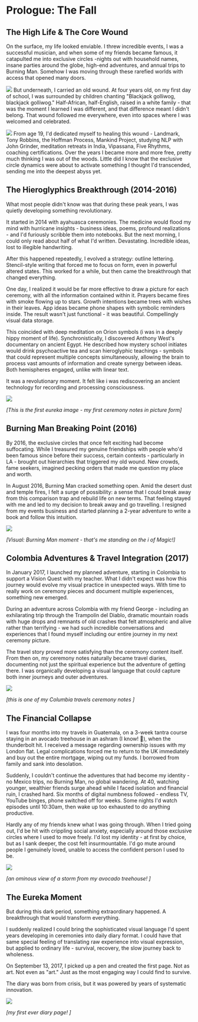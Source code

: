 # Prologue: The Fall

## The High Life & The Core Wound

On the surface, my life looked enviable. I threw incredible events, I was a successful musician, and when some of my friends became famous, it catapulted me into exclusive circles -nights out with household names, insane parties around the globe, high-end adventures, and annual trips to Burning Man. Somehow I was moving through these rarefied worlds with access that  opened many doors.

![](source-images/dinner-dinner-black-man.jpeg)
But underneath, I carried an old wound. At four years old, on my first day of school, I was surrounded by children chanting "Blackjack golliwog, blackjack golliwog." Half-African, half-English, raised in a white family - that was the moment I learned I was different, and that difference meant I didn't belong. That wound followed me everywhere, even into spaces where I was welcomed and celebrated.

![](source-images/getting-wiggy-with-it.jpeg)
From age 19, I'd dedicated myself to healing this wound - Landmark, Tony Robbins, the Hoffman Process, Mankind Project, studying NLP with John Grinder, meditation retreats in India, Vipassana, Five Rhythms, coaching certifications. Over the years I became more and more free, pretty much thinking I was out of the woods. Little did I know that the exclusive circle dynamics were about to activate something I thought I'd transcended, sending me into the deepest abyss yet.



## The Hieroglyphics Breakthrough (2014-2016)

What most people didn't know was that during these peak years, I was quietly developing something revolutionary.

It started in 2014 with ayahuasca ceremonies. The medicine would flood my mind with hurricane insights - business ideas, poems, profound realizations - and I'd furiously scribble them into notebooks. But the next morning, I could only read about half of what I'd written. Devastating. Incredible ideas, lost to illegible handwriting.

After this happened repeatedly, I evolved a strategy: outline lettering. Stencil-style writing that forced me to focus on form, even in powerful altered states. This worked for a while, but then came the breakthrough that changed everything.

One day, I realized it would be far more effective to draw a picture for each ceremony, with all the information contained within it. Prayers became fires with smoke flowing up to stars. Growth intentions became trees with wishes in their leaves. App ideas became phone shapes with symbolic reminders inside. The result wasn't just functional - it was beautiful. Compellingly visual data storage.

This coincided with deep meditation on Orion symbols (i was in a deeply hippy moment of life). Synchronistically, I discovered Anthony West's documentary on ancient Egypt. He described how mystery school initiates would drink psychoactive tea and scan hieroglyphic teachings - symbols that could represent multiple concepts simultaneously, allowing the brain to process vast amounts of information and create synergy between ideas. Both hemispheres engaged, unlike with linear text.

It was a revolutionary moment. It felt like i was rediscovering an ancient technology for recording and processing consciousness.

![](source-images/first-ceremony-note.jpeg)

_[This is the first eureka image - my first ceremony notes in picture form]_

## Burning Man Breaking Point (2016)

By 2016, the exclusive circles that once felt exciting had become suffocating. While I treasured my genuine friendships with people who'd been famous since before their success, certain contexts - particularly in LA - brought out hierarchies that triggered my old wound. New crowds, fame seekers, imagined pecking orders that made me question my place and worth.

In August 2016, Burning Man cracked something open. Amid the desert dust and temple fires, I felt a surge of possibility: a sense that I could break away from this comparison trap and rebuild life on new terms. That feeling stayed with me and led to my decision to break away and go travelling. I resigned from my events business and started planning a 2-year adventure to write a book and follow this intuition.

![](source-images/burning-man-magic-photo.jpeg)

_[Visual: Burning Man moment - that's me standing on the i of Magic!]_

## Colombia Adventures & Travel Integration (2017)

In January 2017, I launched my planned adventure, starting in Colombia to support a Vision Quest with my teacher. What I didn't expect was how this journey would evolve my visual practice in unexpected ways. With time to really work on ceremony pieces and document multiple experiences, something new emerged.

During an adventure across Colombia with my friend George - including an exhilarating trip through the Trampolín del Diablo, dramatic mountain roads with huge drops and remnants of old crashes that felt atmospheric and alive rather than terrifying - we had such incredible conversations and experiences that I found myself including our entire journey in my next ceremony picture.

The travel story proved more satisfying than the ceremony content itself. From then on, my ceremony notes naturally became travel diaries, documenting not just the spiritual experience but the adventure of getting there. I was organically developing a visual language that could capture both inner journeys and outer adventures.


![](source-images/colombia-ceremony-note.jpeg)

_[this is one of my Columbia travels ceremony notes ]_


## The Financial Collapse

I was four months into my travels in Guatemala, on a 3-week tantra course staying in an avocado treehouse in an ashram (I know! 🤪), when the thunderbolt hit. I received a message regarding ownership issues with my London flat. Legal complications forced me to return to the UK immediately and buy out the entire mortgage, wiping out my funds. I borrowed from family and sank into desolation.

Suddenly, I couldn't continue the adventures that had become my identity - no Mexico trips, no Burning Man, no global wandering. At 40, watching younger, wealthier friends surge ahead while I faced isolation and financial ruin, I crashed hard. Six months of digital numbness followed - endless TV, YouTube binges, phone switched off for weeks. Some nights I'd watch episodes until 10:30am, then wake up too exhausted to do anything productive.

Hardly any of my friends knew what I was going through. When I tried going out, I'd be hit with crippling social anxiety, especially around those exclusive circles where I used to move freely. I'd lost my identity - at first by choice, but as I sank deeper, the cost felt insurmountable. I'd go mute around people I genuinely loved, unable to access the confident person I used to be.


![](source-images/lightning-strikes.jpeg)

_[an ominous view of a storm from my avocado treehouse! ]_
## The Eureka Moment

But during this dark period, something extraordinary happened. A breakthrough that would transform everything.

I suddenly realized I could bring the sophisticated visual language I'd spent years developing in ceremonies into daily diary format. I could have that same special feeling of translating raw experience into visual expression, but applied to ordinary life - survival, recovery, the slow journey back to wholeness.

On September 13, 2017, I picked up a pen and created the first page. Not as art. Not even as "art." Just as the most engaging way I could find to survive.

The diary was born from crisis, but it was powered by years of systematic innovation.


![](source-images/1st-ever-diary-page1.jpg)

_[my first ever diary page! ]_


